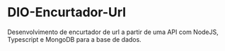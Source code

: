# DIO-Encurtador-Url
Desenvolvimento de encurtador de url a partir de uma API com NodeJS, Typescript e MongoDB para a base de dados.
